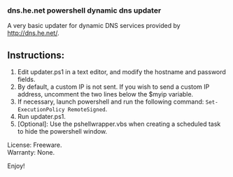 ### dns.he.net powershell dynamic dns updater

A very basic updater for dynamic DNS services provided by <http://dns.he.net/>.

## Instructions:

 1. Edit updater.ps1 in a text editor, and modify the hostname and password fields.
 2. By default, a custom IP is not sent. If you wish to send a custom IP address, uncomment the two lines below the $myip variable.
 3. If necessary, launch powershell and run the following command: `Set-ExecutionPolicy RemoteSigned`.
 4. Run updater.ps1.
 5. [Optional]: Use the pshellwrapper.vbs when creating a scheduled task to hide the powershell window.
 
License: Freeware.<br />Warranty: None.

Enjoy!
